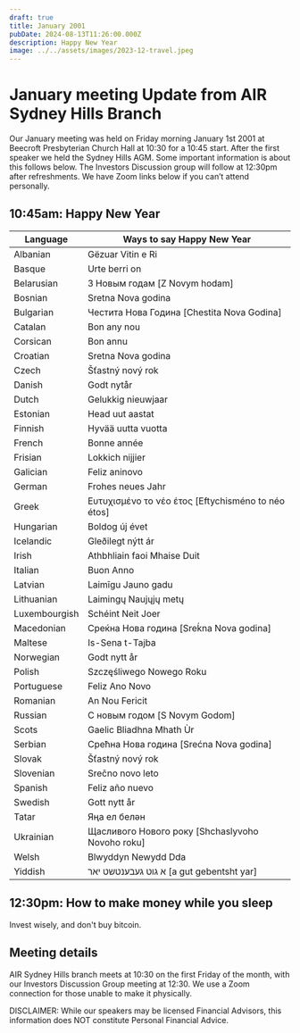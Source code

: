 ```yaml
---
draft: true
title: January 2001
pubDate: 2024-08-13T11:26:00.000Z
description: Happy New Year
image: ../../assets/images/2023-12-travel.jpeg
---
```

# January meeting Update from AIR Sydney Hills Branch

Our January meeting was held on Friday morning January 1st 2001 at Beecroft Presbyterian Church Hall at 10:30 for a 10:45 start.
After the first speaker we held the Sydney Hills AGM. Some important information is about this follows below.
The Investors Discussion group will follow at 12:30pm after refreshments.  We have Zoom links below if you can’t attend personally.

## 10:45am: Happy New Year

| Language  |  Ways to say Happy New Year |
| --- | --- |
Albanian |   Gëzuar Vitin e Ri    |
Basque |   Urte berri on    |
Belarusian |   З Новым годам [Z Novym hodam]    |
Bosnian |   Sretna Nova godina    |
Bulgarian |   Честита Нова Година [Chestita Nova Godina]    |
Catalan |   Bon any nou    |
Corsican |   Bon annu    |
Croatian |   Sretna Nova godina    |
Czech |   Šťastný nový rok    |
Danish |   Godt nytår    |
Dutch |   Gelukkig nieuwjaar    |
Estonian |   Head uut aastat    |
Finnish |   Hyvää uutta vuotta    |
French |   Bonne année    |
Frisian |   Lokkich nijjier    |
Galician |   Feliz aninovo    |
German |   Frohes neues Jahr    |
Greek |   Ευτυχισμένο το νέο έτος [Eftychisméno to néo étos]    |
Hungarian |   Boldog új évet    |
Icelandic |   Gleðilegt nýtt ár    |
Irish |   Athbhliain faoi Mhaise Duit    |
Italian |   Buon Anno    |
Latvian |   Laimīgu Jauno gadu    |
Lithuanian |   Laimingų Naujųjų metų    |
Luxembourgish |   Schéint Neit Joer    |
Macedonian |   Среќна Нова година [Sreḱna Nova godina]    |
Maltese |   Is-Sena t-Tajba    |
Norwegian |   Godt nytt år    |
Polish |   Szczęśliwego Nowego Roku    |
Portuguese |   Feliz Ano Novo    |
Romanian |   An Nou Fericit    |
Russian |   С новым годом [S Novym Godom]    |
Scots |Gaelic    Bliadhna Mhath Ùr    |
Serbian |   Срећна Нова година [Srećna Nova godina]    |
Slovak |   Šťastný nový rok    |
Slovenian |   Srečno novo leto    |
Spanish |   Feliz año nuevo    |
Swedish |   Gott nytt år    |
Tatar |   Яңа ел белән    |
Ukrainian |   Щасливого Нового року [Shchaslyvoho Novoho roku]    |
Welsh |   Blwyddyn Newydd Dda    |
Yiddish |   א גוט געבענטשט יאר [a gut gebentsht yar]|

## 12:30pm: How to make money while you sleep

Invest wisely, and don't buy bitcoin.

## Meeting details

AIR Sydney Hills branch meets at 10:30 on the first Friday of the month, with our Investors Discussion Group meeting at 12:30. We use a Zoom connection for those unable to make it physically.

DISCLAIMER: While our speakers may be licensed Financial Advisors, this information does NOT constitute Personal Financial Advice.
